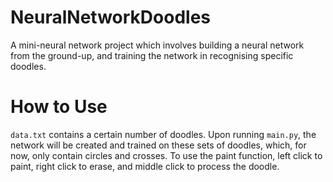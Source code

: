 # NeuralNetworkDoodles
A mini-neural network project which involves building a neural network from the ground-up, and training the network in recognising specific doodles.


# How to Use
`data.txt` contains a certain number of doodles. Upon running `main.py`,  the network will be created and trained on these sets of doodles, which, for now, only contain circles and crosses. To use the paint function, left click to paint, right click to erase, and middle click to process the doodle.
